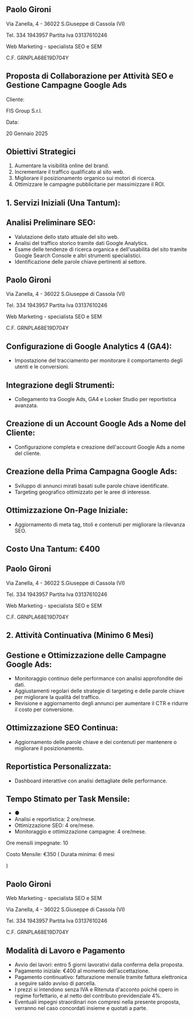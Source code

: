 
## Paolo Gironi

Via Zanella, 4 - 36022 S.Giuseppe di Cassola (VI)

Tel. 334 1943957 Partita Iva 03137610246

Web Marketing - specialista SEO e SEM

C.F. GRNPLA68E19D704Y

## Proposta di Collaborazione per Attività SEO e Gestione Campagne Google Ads

Cliente:

FIS Group S.r.l.

Data:

20 Gennaio 2025

## Obiettivi Strategici

1. Aumentare la visibilità online del brand.
2. Incrementare il traffico qualificato al sito web.
3. Migliorare il posizionamento organico sui motori di ricerca.
4. Ottimizzare le campagne pubblicitarie per massimizzare il ROI.

## 1. Servizi Iniziali (Una Tantum):

## Analisi Preliminare SEO:

- Valutazione dello stato attuale del sito web.
- Analisi del traffico storico tramite dati Google Analytics.
- Esame delle tendenze di ricerca organica e dell'usabilità del sito tramite Google Search Console e altri strumenti specialistici.
- Identificazione delle parole chiave pertinenti al settore.

## Paolo Gironi

Via Zanella, 4 - 36022 S.Giuseppe di Cassola (VI)

Tel. 334 1943957 Partita Iva 03137610246

Web Marketing - specialista SEO e SEM

C.F. GRNPLA68E19D704Y

## Configurazione di Google Analytics 4 (GA4):

- Impostazione del tracciamento per monitorare il comportamento degli utenti e le conversioni.

## Integrazione degli Strumenti:

- Collegamento tra Google Ads, GA4 e Looker Studio per reportistica avanzata.

## Creazione di un Account Google Ads a Nome del Cliente:

- Configurazione completa e creazione dell'account Google Ads a nome del cliente.

## Creazione della Prima Campagna Google Ads:

- Sviluppo di annunci mirati basati sulle parole chiave identificate.
- Targeting geografico ottimizzato per le aree di interesse.

## Ottimizzazione On-Page Iniziale:

- Aggiornamento di meta tag, titoli e contenuti per migliorare la rilevanza SEO.

## Costo Una Tantum: €400

## Paolo Gironi

Via Zanella, 4 - 36022 S.Giuseppe di Cassola (VI)

Tel. 334 1943957 Partita Iva 03137610246

Web Marketing - specialista SEO e SEM

C.F. GRNPLA68E19D704Y

## 2. Attività Continuativa (Minimo 6 Mesi)

## Gestione e Ottimizzazione delle Campagne Google Ads:

- Monitoraggio continuo delle performance con analisi approfondite dei dati.
- Aggiustamenti regolari delle strategie di targeting e delle parole chiave per migliorare la qualità del traffico.
- Revisione e aggiornamento degli annunci per aumentare il CTR e ridurre il costo per conversione.

## Ottimizzazione SEO Continua:

- Aggiornamento delle parole chiave e dei contenuti per mantenere o migliorare il posizionamento.

## Reportistica Personalizzata:

- Dashboard interattive con analisi dettagliate delle performance.

## Tempo Stimato per Task Mensile:

- ●
- Analisi e reportistica: 2 ore/mese.
- Ottimizzazione SEO: 4 ore/mese.
- Monitoraggio e ottimizzazione campagne: 4 ore/mese.

Ore mensili impegnate: 10

Costo Mensile: €350 ( Durata minima: 6 mesi

)

## Paolo Gironi

Web Marketing - specialista SEO e SEM

Via Zanella, 4 - 36022 S.Giuseppe di Cassola (VI)

Tel. 334 1943957 Partita Iva 03137610246

C.F. GRNPLA68E19D704Y

## Modalità di Lavoro e Pagamento

- Avvio dei lavori: entro 5 giorni lavorativi dalla conferma della proposta.
- Pagamento iniziale: €400 al momento dell'accettazione.
- Pagamento continuativo: fatturazione mensile tramite fattura elettronica a seguire saldo avviso di parcella.
- I prezzi si intendono senza IVA e Ritenuta d'acconto poiché opero in regime forfettario, e al netto del contributo previdenziale 4%.
- Eventuali impegni straordinari non compresi nella presente proposta, verranno nel caso concordati insieme e quotati a parte.